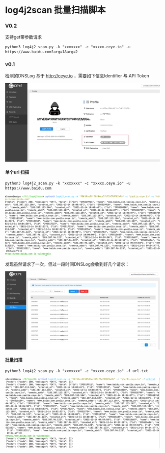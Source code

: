 # log4j2scan 批量扫描脚本

### V0.2 

支持get带参数请求

```
python3 log4j2_scan.py -k "xxxxxxx" -c "xxxxx.ceye.io" -u https://www.baidu.com?arg=1&arg=2
```



### v0.1

检测的DNSLog 基于 http://ceye.io ，需要如下信息Identifier  与 API Token

![image-20211214185833014](image-20211214185833014.png)

#### 单个url 扫描

```
python3 log4j2_scan.py -k "xxxxxxx" -c "xxxxx.ceye.io" -u https://www.baidu.com
```

![image-20211214185425306](image-20211214185425306.png)



发现虽然请求了一次，但过一段时间DNSLog会收到好几个请求：

![image-20211214190933187](image-20211214190933187.png)

#### 批量扫描 

```
python3 log4j2_scan.py -k "xxxxxxx" -c "xxxxx.ceye.io" -f url.txt
```

![image-20211214185254124](image-20211214185254124.png)



